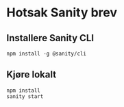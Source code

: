 # Hotsak Sanity brev 

## Installere Sanity CLI 

```
npm install -g @sanity/cli
```

## Kjøre lokalt 

```
npm install 
sanity start 
```
